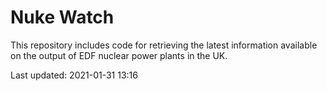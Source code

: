# Nuke Watch

This repository includes code for retrieving the latest information available on the output of EDF nuclear power plants in the UK.

Last updated: 2021-01-31 13:16